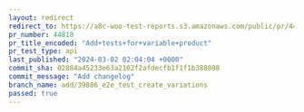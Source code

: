 ```yaml
---
layout: redirect
redirect_to: https://a8c-woo-test-reports.s3.amazonaws.com/public/pr/44818/api/index.html
pr_number: 44818
pr_title_encoded: "Add+tests+for+variable+product"
pr_test_type: api
last_published: "2024-03-02 02:04:04 +0000"
commit_sha: 02884a45233e63a2102f2afdecfb1f1f1b388098
commit_message: "Add changelog"
branch_name: add/39886_e2e_test_create_variations
passed: true
---
```

